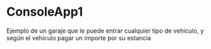# ConsoleApp1

Ejemplo de un garaje que le puede entrar cualquier tipo de vehiculo, y según el vehiculo pagar un importe por su estancia
